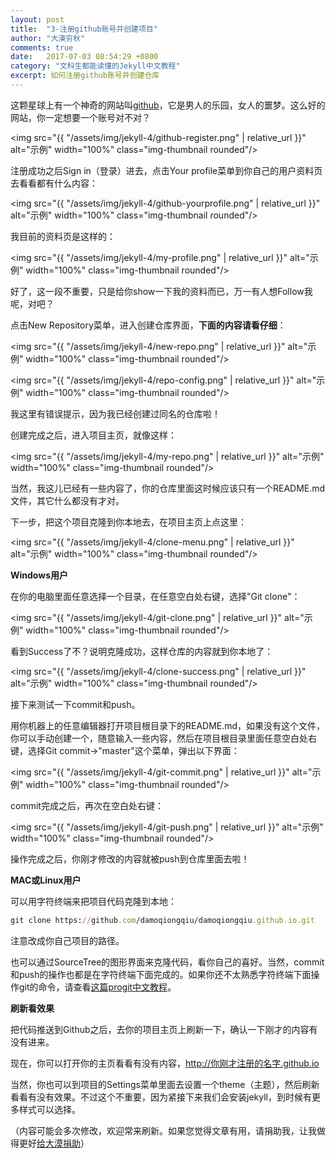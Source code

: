 ```yaml
---
layout: post
title:  "3-注册github账号并创建项目"
author: "大漠穷秋"
comments: true
date:   2017-07-03 08:54:29 +0800
category: "文科生都能读懂的Jekyll中文教程"
excerpt: 如何注册github账号并创建仓库
---
```


这颗星球上有一个神奇的网站叫<a href="https://github.com/" target="_blank">github</a>，它是男人的乐园，女人的噩梦。这么好的网站，你一定想要一个账号对不对？

<img src="{{ "/assets/img/jekyll-4/github-register.png" | relative_url }}" alt="示例" width="100%" class="img-thumbnail rounded"/>

注册成功之后Sign in（登录）进去，点击Your profile菜单到你自己的用户资料页去看看都有什么内容：

<img src="{{ "/assets/img/jekyll-4/github-yourprofile.png" | relative_url }}" alt="示例" width="100%" class="img-thumbnail rounded"/>

我目前的资料页是这样的：

<img src="{{ "/assets/img/jekyll-4/my-profile.png" | relative_url }}" alt="示例" width="100%" class="img-thumbnail rounded"/>

好了，这一段不重要，只是给你show一下我的资料而已，万一有人想Follow我呢，对吧？

点击New Repository菜单，进入创建仓库界面，**下面的内容请看仔细**：

<img src="{{ "/assets/img/jekyll-4/new-repo.png" | relative_url }}" alt="示例" width="100%" class="img-thumbnail rounded"/>

<img src="{{ "/assets/img/jekyll-4/repo-config.png" | relative_url }}" alt="示例" width="100%" class="img-thumbnail rounded"/>

我这里有错误提示，因为我已经创建过同名的仓库啦！

创建完成之后，进入项目主页，就像这样：

<img src="{{ "/assets/img/jekyll-4/my-repo.png" | relative_url }}" alt="示例" width="100%" class="img-thumbnail rounded"/>

当然，我这儿已经有一些内容了，你的仓库里面这时候应该只有一个README.md文件，其它什么都没有才对。

下一步，把这个项目克隆到你本地去，在项目主页上点这里：

<img src="{{ "/assets/img/jekyll-4/clone-menu.png" | relative_url }}" alt="示例" width="100%" class="img-thumbnail rounded"/>

**Windows用户**

在你的电脑里面任意选择一个目录，在任意空白处右键，选择"Git clone"：

<img src="{{ "/assets/img/jekyll-4/git-clone.png" | relative_url }}" alt="示例" width="100%" class="img-thumbnail rounded"/>

看到Success了不？说明克隆成功，这样仓库的内容就到你本地了：

<img src="{{ "/assets/img/jekyll-4/clone-success.png" | relative_url }}" alt="示例" width="100%" class="img-thumbnail rounded"/>

接下来测试一下commit和push。

用你机器上的任意编辑器打开项目根目录下的README.md，如果没有这个文件，你可以手动创建一个，随意输入一些内容，然后在项目根目录里面任意空白处右键，选择Git commit->"master"这个菜单，弹出以下界面：

<img src="{{ "/assets/img/jekyll-4/git-commit.png" | relative_url }}" alt="示例" width="100%" class="img-thumbnail rounded"/>

commit完成之后，再次在空白处右键：

<img src="{{ "/assets/img/jekyll-4/git-push.png" | relative_url }}" alt="示例" width="100%" class="img-thumbnail rounded"/>

操作完成之后，你刚才修改的内容就被push到仓库里面去啦！

**MAC或Linux用户**

可以用字符终端来把项目代码克隆到本地：

```ruby
git clone https://github.com/damoqiongqiu/damoqiongqiu.github.io.git
```

注意改成你自己项目的路径。

也可以通过SourceTree的图形界面来克隆代码，看你自己的喜好。当然，commit和push的操作也都是在字符终端下面完成的。如果你还不太熟悉字符终端下面操作git的命令，请查看<a href="http://git.oschina.net/progit/" target="_blank">这篇progit中文教程</a>。

**刷新看效果**

把代码推送到Github之后，去你的项目主页上刷新一下，确认一下刚才的内容有没有进来。

现在，你可以打开你的主页看看有没有内容，http://你刚才注册的名字.github.io

当然，你也可以到项目的Settings菜单里面去设置一个theme（主题），然后刷新看看有没有效果。不过这个不重要，因为紧接下来我们会安装jekyll，到时候有更多样式可以选择。

（内容可能会多次修改，欢迎常来刷新。如果您觉得文章有用，请捐助我，让我做得更好<a href="http://damoqiongqiu.github.io/donate/index.html">给大漠捐助</a>）